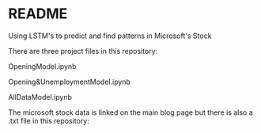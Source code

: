 # README
Using LSTM's to predict and find patterns in Microsoft's Stock 


There are three project files in this repository:

OpeningModel.ipynb

Opening&UnemploymentModel.ipynb

AllDataModel.ipynb

The microsoft stock data is linked on the main blog page but there is also a .txt file in this repository:

